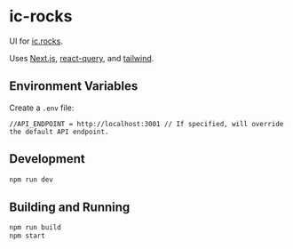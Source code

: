 # ic-rocks

UI for [ic.rocks](https://ic.rocks).

Uses [Next.js](https://nextjs.org/docs), [react-query](https://react-query.tanstack.com/), and [tailwind](https://tailwindcss.com/).

## Environment Variables

Create a `.env` file:

```
//API_ENDPOINT = http://localhost:3001 // If specified, will override the default API endpoint.
```

## Development

```bash
npm run dev
```

## Building and Running

```bash
npm run build
npm start
```
